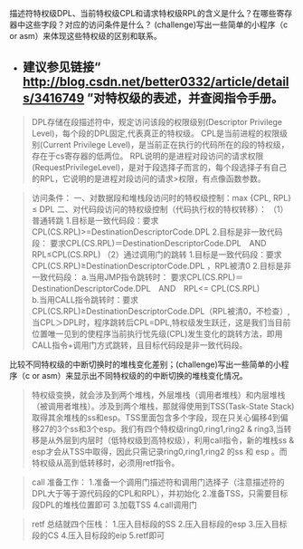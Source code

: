 描述符特权级DPL、当前特权级CPL和请求特权级RPL的含义是什么？在哪些寄存器中这些字段？对应的访问条件是什么？ (challenge)写出一些简单的小程序（c or asm）来体现这些特权级的区别和联系。
+ 建议参见链接“ http://blog.csdn.net/better0332/article/details/3416749 ”对特权级的表述，并查阅指令手册。
  - 


> DPL存储在段描述符中，规定访问该段的权限级别(Descriptor Privilege Level)，每个段的DPL固定,代表真正的特权级。 
> CPL是当前进程的权限级别(Current Privilege Level)，是当前正在执行的代码所在的段的特权级，存在于cs寄存器的低两位。 
> RPL说明的是进程对段访问的请求权限(RequestPrivilegeLevel)，是对于段选择子而言的，每个段选择子有自己的RPL，它说明的是进程对段访问的请求>权限，有点像函数参数。

> 访问条件：
一、对数据段和堆栈段访问时的特权级控制：max {CPL, RPL} ≤ DPL 
二、对代码段访问的特权级控制（代码执行权的特权转移）： 
（1） 普通转跳 
    1.目标是一致代码段：要求CPL(CS.RPL)>=DestinationDescriptorCode.DPL 
    2.目标是非一致代码段： 要求CPL(CS.RPL)＝DestinationDescriptorCode.DPL　AND　RPL≤CPL(CS.RPL) 
（2）通过调用门的跳转 
    1.目标是一致代码段：要求CPL(CS.RPL)≥DestinationDescriptorCode.DPL ，RPL被清0 
    2.目标是非一致代码段：
        a.当用JMP指令跳转时： 要求CPL(CS.RPL)＝DestinationDescriptorCode.DPL　AND　RPL<= CPL(CS.RPL)  
        b.当用CALL指令跳转时：要求CPL(CS.RPL)≥DestinationDescriptorCode.DPL（RPL被清0，不检查）,当CPL＞DPL时，程序跳转后CPL=DPL,特权级发生跃迁，这是我们当目前位置唯一见到的使程序当前执行忧先级(CPL)发生变化的跳转方法，即用CALL指令+调用门方式跳转，且目标代码段是非一致代码段。



比较不同特权级的中断切换时的堆栈变化差别；(challenge)写出一些简单的小程序（c or asm）来显示出不同特权级的的中断切换的堆栈变化情况。



> 特权级变换，就会涉及到两个堆栈，外层堆栈（调用者堆栈）和内层堆栈（被调用者堆栈）。涉及到两个堆栈，那就得使用到TSS(Task-State Stack)取得其余堆栈的ss和esp。TSS里面包含多个字段，现在只关心偏移4到偏移27的3个ss和3个esp。我们有四个特权级ring0,ring1,ring2 & ring3,当转移是从外层到内层时（低特权级到高特权级），利用call指令，新的堆栈ss & esp才会从TSS中取得，因此只需记录ring0,ring1,ring2 的ss 和 esp 。而特权级从高到低转移时，必须用retf指令。

> call 准备工作： 
1.准备一个调用门描述符和调用门选择子（注意描述符的DPL大于等于源代码段的CPL和RPL），并初始化 
2.准备TSS，只需要目标段DPL的堆栈位置即可 
3.加载TSS 
4.call调用门

> retf 总结就四个压栈： 
1.压入目标段的SS 
2.压入目标段的esp 
3.压入目标段的CS 
4.压入目标段的eip 
5.retf即可
